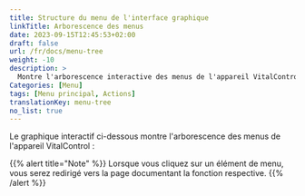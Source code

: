 ```yaml
---
title: Structure du menu de l'interface graphique
linkTitle: Arborescence des menus
date: 2023-09-15T12:45:53+02:00
draft: false
url: /fr/docs/menu-tree
weight: -10
description: >
  Montre l'arborescence interactive des menus de l'appareil VitalControl.
Categories: [Menu]
tags: [Menu principal, Actions]
translationKey: menu-tree
no_list: true
---
```


Le graphique interactif ci-dessous montre l'arborescence des menus de l'appareil VitalControl :

{{% alert title="Note" %}}
Lorsque vous cliquez sur un élément de menu, vous serez redirigé vers la page documentant la fonction respective.
{{% /alert %}}

<object data="menu-tree.svg" type="image/svg+xml" width="1100" >
</object>
